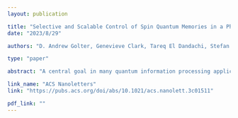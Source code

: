 ```yaml
---
layout: publication

title: "Selective and Scalable Control of Spin Quantum Memories in a Photonic Circuit"
date: "2023/8/29"

authors: "D. Andrew Golter, Genevieve Clark, Tareq El Dandachi, Stefan Krastanov, Andrew J. Leenheer, Noel H. Wan, Hamza Raniwala, Matthew Zimmermann, Mark Dong, Kevin C. Chen, Linsen Li, Matt Eichenfield, Gerald Gilbert, and Dirk Englund"

type: "paper"

abstract: "A central goal in many quantum information processing applications is a network of quantum memories that can be entangled with each other while being individually controlled and measured with high fidelity. This goal has motivated the development of programmable photonic integrated circuits (PICs) with integrated spin quantum memories using diamond color center spin-photon interfaces. However, this approach introduces a challenge into the microwave control of individual spins within closely packed registers. Here, we present a quantum memory-integrated photonics platform capable of (i) the integration of multiple diamond color center spins into a cryogenically compatible, high-speed programmable PIC platform, (ii) selective manipulation of individual spin qubits addressed via tunable magnetic field gradients, and (iii) simultaneous control of qubits using numerically optimized microwave pulse shaping. The combination of localized optical control, enabled by the PIC platform, together with selective spin manipulation opens the path to scalable quantum networks on intrachip and interchip platforms."

link_name: "ACS Nanoletters"
link: "https://pubs.acs.org/doi/abs/10.1021/acs.nanolett.3c01511"

pdf_link: ""
---
```

